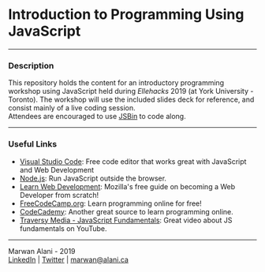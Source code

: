 # Introduction to Programming Using JavaScript
------
### Description
This repository holds the content for an introductory programming workshop using JavaScript held during _Ellehacks_ 2019 (at York University - Toronto).
The workshop will use the included slides deck for reference, and consist mainly of a live coding session.  
Attendees are encouraged to use [JSBin](https://jsbin.com/?js) to code along.  

------
### Useful Links
- [Visual Studio Code](https://code.visualstudio.com/): Free code editor that works great with JavaScript and Web Development
- [Node.js](https://nodejs.org/): Run JavaScript outside the browser.
- [Learn Web Development](https://developer.mozilla.org/en-US/docs/Learn): Mozilla's free guide on becoming a Web Developer from scratch!
- [FreeCodeCamp.org](https://www.freecodecamp.org/): Learn programming online for free!
- [CodeCademy](https://www.codecademy.com/): Another great source to learn programming online.
- [Traversy Media - JavaScript Fundamentals](https://www.youtube.com/watch?v=vEROU2XtPR8): Great video about JS fundamentals on YouTube.

-----

Marwan Alani - 2019  
[LinkedIn](https://www.linkedin.com/in/marwanalani/) | [Twitter](https://twitter.com/marwanalany) | [marwan@alani.ca](mailto:marwan@alani.ca)
